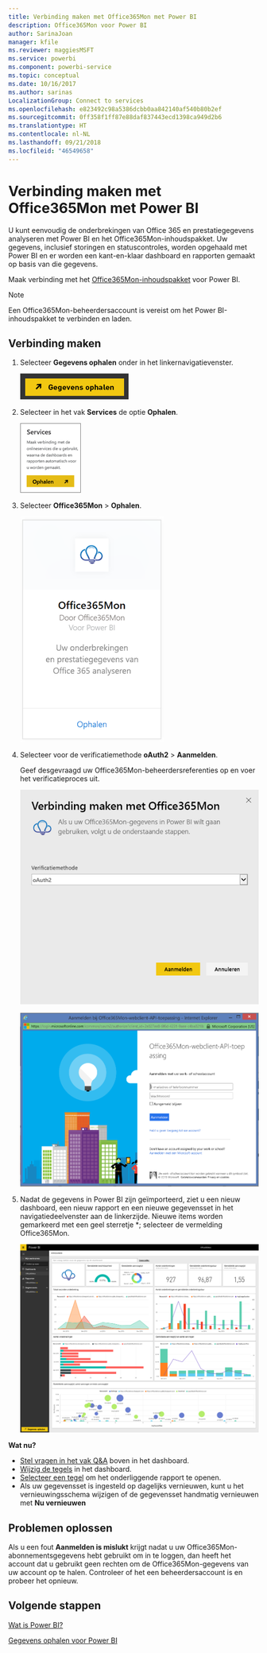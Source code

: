 ```yaml
---
title: Verbinding maken met Office365Mon met Power BI
description: Office365Mon voor Power BI
author: SarinaJoan
manager: kfile
ms.reviewer: maggiesMSFT
ms.service: powerbi
ms.component: powerbi-service
ms.topic: conceptual
ms.date: 10/16/2017
ms.author: sarinas
LocalizationGroup: Connect to services
ms.openlocfilehash: e823492c98a5386dcbb0aa842140af540b80b2ef
ms.sourcegitcommit: 0ff358f1ff87e88daf837443ecd1398ca949d2b6
ms.translationtype: HT
ms.contentlocale: nl-NL
ms.lasthandoff: 09/21/2018
ms.locfileid: "46549658"
---
```

# <a name="connect-to-office365mon-with-power-bi"></a>Verbinding maken met Office365Mon met Power BI
U kunt eenvoudig de onderbrekingen van Office 365 en prestatiegegevens analyseren met Power BI en het Office365Mon-inhoudspakket. Uw gegevens, inclusief storingen en statuscontroles, worden opgehaald met Power BI en er worden een kant-en-klaar dashboard en rapporten gemaakt op basis van die gegevens.

Maak verbinding met het [Office365Mon-inhoudspakket](https://app.powerbi.com/groups/me/getdata/services/office365mon) voor Power BI.

>[!NOTE]
>Een Office365Mon-beheerdersaccount is vereist om het Power BI-inhoudspakket te verbinden en laden.

## <a name="how-to-connect"></a>Verbinding maken
1. Selecteer **Gegevens ophalen** onder in het linkernavigatievenster.
   
   ![](media/service-connect-to-office365mon/pbi_getdata.png)
2. Selecteer in het vak **Services** de optie **Ophalen**.
   
   ![](media/service-connect-to-office365mon/pbi_getservices.png) 
3. Selecteer **Office365Mon** \> **Ophalen**.
   
   ![](media/service-connect-to-office365mon/o365mon.png)
4. Selecteer voor de verificatiemethode **oAuth2** \> **Aanmelden**.
   
   Geef desgevraagd uw Office365Mon-beheerdersreferenties op en voer het verificatieproces uit.
   
   ![](media/service-connect-to-office365mon/creds.png)
   
   ![](media/service-connect-to-office365mon/creds2.png)
5. Nadat de gegevens in Power BI zijn geïmporteerd, ziet u een nieuw dashboard, een nieuw rapport en een nieuwe gegevensset in het navigatiedeelvenster aan de linkerzijde. Nieuwe items worden gemarkeerd met een geel sterretje \*; selecteer de vermelding Office365Mon.
   
   ![](media/service-connect-to-office365mon/dashboard4.png)

**Wat nu?**

* [Stel vragen in het vak Q&A](consumer/end-user-q-and-a.md) boven in het dashboard.
* [Wijzig de tegels](service-dashboard-edit-tile.md) in het dashboard.
* [Selecteer een tegel](consumer/end-user-tiles.md) om het onderliggende rapport te openen.
* Als uw gegevensset is ingesteld op dagelijks vernieuwen, kunt u het vernieuwingsschema wijzigen of de gegevensset handmatig vernieuwen met **Nu vernieuwen**

## <a name="troubleshooting"></a>Problemen oplossen
Als u een fout **Aanmelden is mislukt** krijgt nadat u uw Office365Mon-abonnementsgegevens hebt gebruikt om in te loggen, dan heeft het account dat u gebruikt geen rechten om de Office365Mon-gegevens van uw account op te halen. Controleer of het een beheerdersaccount is en probeer het opnieuw.

## <a name="next-steps"></a>Volgende stappen
[Wat is Power BI?](power-bi-overview.md)

[Gegevens ophalen voor Power BI](service-get-data.md)

